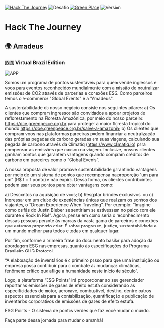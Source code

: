 [![Hack The Journey](https://img.shields.io/badge/Hack_The_Journey-2022-blue)](https://www.santander.com.br/the-code-force/)
![Desafio](https://img.shields.io/badge/Big_Events-Desafio_✅-green)
[![Green Place](https://img.shields.io/badge/Demo-Online-success)](https://esgpoints.jusblog.com/)
![Version](https://img.shields.io/badge/Version-1.0.0-orange)

# Hack The Journey

## 🌍 Amadeus

### 🇧🇷 Virtual Brazil Edition

![APP](https://greenplace.jusblog.com/assets/share/app/1.png)

Somos um programa de pontos sustentáveis para quem vende ingressos e voos para eventos reconhecidos mundialmente com a missão de neutralizar emissões de CO2 através de parcerias e conexões ESG. Como parceiros temos o e-commerce "Global Events" e a "Amadeus".

A sustentabilidade do nosso negócio consiste nos seguintes pilares:
a) Os clientes que compram ingressos são convidados a apoiar projetos de reflorestamento na Floresta Amazônica, por meio do nosso parceiro: https://doe.greenpeace.org.br para proteger a maior floresta tropical do mundo https://doe.greenpeace.org.br/salve-a-amazonia;
b) Os clientes que compram voos nas plataformas parceiras podem financiar a neutralização das próprias pegadas de carbono geradas em suas viagens, calculando sua pegada de carbono através da Climatiq (https://www.climatiq.io) para compensar as emissões que causou na viagem. Inclusive, nossos clientes ganham pontos que garantem vantagens quando compram créditos de carbono em parceiros como o “Global Events”.

A nossa proposta de valor promove sustentabilidade garantindo vantagens por meio de um sistema de pontos que recompensa na proporção “um para um” (R$ 1 = 1 ponto) e não expira. Dessa forma, os clientes contribuintes podem usar seus pontos para obter vantagens como:

a) Descontos na aquisição de voos;
b) Resgatar brindes exclusivos; ou
c) Ingressar em um clube de experiências únicas que realizam os sonhos dos viajantes, o “Dream Experience When Traveling”. Por exemplo: “Imagine como os fãs do Justin Bieber se sentiriam se estivessem no palco com ele durante o Rock In Rio!”. Agora, pense em como seria o reconhecimento dessas pessoas perante às marcas da vasta gama de parceiros e conexões que estamos propondo criar. É sobre progresso, justiça, sustentabilidade e um mundo melhor para todos e todas em qualquer lugar.

Por fim, conforme a primeira frase do documento basilar para adoção da abordagem ESG nas empresas, quanto às especificações do Programa Brasileiro GHG Protocol.

“A elaboração de inventários é o primeiro passo para que uma instituição ou empresa possa contribuir para o combate às mudanças climáticas, fenômeno crítico que aflige a humanidade neste início de século”.

Logo, a plataforma “ESG Points” irá proporcionar ao seu gerenciador reportar as emissões de gases de efeito estufa considerando as especificidades de motor, aeronave, combustível, destino, dentre outros aspectos essenciais para a contabilização, quantificação e publicação de inventários corporativos de emissões de gases de efeito estufa.

ESG Points - O sistema de pontos verdes que faz você mudar o mundo.

Faça parte dessa jornada para mudar o amanhã!
